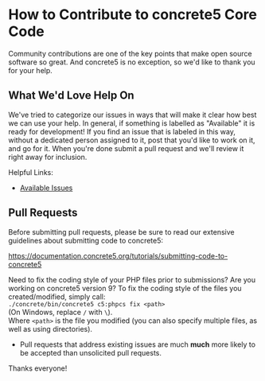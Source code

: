 
#  How to Contribute to concrete5 Core Code

Community contributions are one of the key points that make open source software so great.
And concrete5 is no exception, so we'd like to thank you for your help.

## What We'd Love Help On

We've tried to categorize our issues in ways that will make it clear how best we can use your help. In general, if something is labelled as "Available" it is ready for development! If you find an issue that is labeled in this way, without a dedicated person assigned to it, post that you'd like to work on it, and go for it. When you're done submit a pull request and we'll review it right away for inclusion.

Helpful Links:

* [Available Issues](https://github.com/concrete5/concrete5/issues?q=is%3Aopen+is%3Aissue+no%3Aassignee+label%3AStatus%3AAvailable)

## Pull Requests

Before submitting pull requests, please be sure to read our extensive guidelines about submitting code to concrete5:

https://documentation.concrete5.org/tutorials/submitting-code-to-concrete5

Need to fix the coding style of your PHP files prior to submissions? Are you working on concrete5 version 9? To fix the coding style of the files you created/modified, simply call:  
  `./concrete/bin/concrete5 c5:phpcs fix <path>`  
  (On Windows, replace `/` with `\`).  
  Where `<path>` is the file you modified (you can also specify multiple files, as well as using directories).

- Pull requests that address existing issues are much **much** more likely to be accepted than unsolicited pull requests. 

Thanks everyone!
